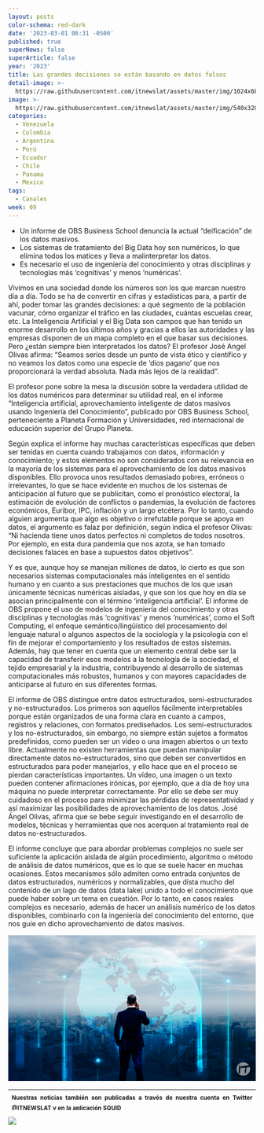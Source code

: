 ```yaml
---
layout: posts
color-schema: red-dark
date: '2023-03-01 06:31 -0500'
published: true
superNews: false
superArticle: false
year: '2023'
title: Las grandes decisiones se están basando en datos falsos
detail-image: >-
  https://raw.githubusercontent.com/itnewslat/assets/master/img/1024x680/Ejecutivo-Negocios-g.jpg
image: >-
  https://raw.githubusercontent.com/itnewslat/assets/master/img/540x320/Ejecutivo-Negocios-p.jpg
categories:
  - Venezuela
  - Colombia
  - Argentina
  - Perú
  - Ecuador
  - Chile
  - Panama
  - Mexico
tags:
  - Canales
week: 09
---
```

- Un informe de OBS Business School denuncia la actual “deificación” de los datos masivos.
- Los sistemas de tratamiento del Big Data hoy son numéricos, lo que elimina todos los matices y lleva a malinterpretar los datos.
- Es necesario el uso de ingeniería del conocimiento y otras disciplinas y tecnologías más ‘cognitivas’ y menos ’numéricas’.

Vivimos en una sociedad donde los números son los que marcan nuestro día a día. Todo se ha de convertir en cifras y estadísticas para, a partir de ahí, poder tomar las grandes decisiones: a qué segmento de la población vacunar, cómo organizar el tráfico en las ciudades, cuántas escuelas crear, etc. La Inteligencia Artificial y el Big Data son campos que han tenido un enorme desarrollo en los últimos años y gracias a ellos las autoridades y las empresas disponen de un mapa completo en el que basar sus decisiones. Pero ¿están siempre bien interpretados los datos? El profesor José Angel Olivas afirma: “Seamos serios desde un punto de vista ético y científico y no veamos los datos como una especie de ‘dios pagano’ que nos proporcionará la verdad absoluta. Nada más lejos de la realidad”.

El profesor pone sobre la mesa la discusión sobre la verdadera utilidad de los datos numéricos para determinar su utilidad real, en el informe “Inteligencia artificial, aprovechamiento inteligente de datos masivos usando Ingeniería del Conocimiento”, publicado por OBS Business School, perteneciente a Planeta Formación y Universidades, red internacional de educación superior del Grupo Planeta.

Según explica el informe hay muchas características específicas que deben ser tenidas en cuenta cuando trabajamos con datos, información y conocimiento; y estos elementos no son considerados con su relevancia en la mayoría de los sistemas para el aprovechamiento de los datos masivos disponibles. Ello provoca unos resultados demasiado pobres, erróneos o irrelevantes, lo que se hace evidente en muchos de los sistemas de anticipación al futuro que se publicitan, como el pronóstico electoral, la estimación de evolución de conflictos o pandemias, la evolución de factores económicos, Euribor, IPC, inflación y un largo etcétera. Por lo tanto, cuando alguien argumenta que algo es objetivo o irrefutable porque se apoya en datos, el argumento es falaz por definición, según indica el profesor Olivas: “Ni hacienda tiene unos datos perfectos ni completos de todos nosotros. Por ejemplo, en esta dura pandemia que nos azota, se han tomado decisiones falaces en base a supuestos datos objetivos”.

Y es que, aunque hoy se manejan millones de datos, lo cierto es que son necesarios sistemas computacionales más inteligentes en el sentido humano y en cuanto a sus prestaciones que muchos de los que usan únicamente técnicas numéricas aisladas, y que son los que hoy en día se asocian principalmente con el término ‘inteligencia artificial’. El informe de OBS propone el uso de modelos de ingeniería del conocimiento y otras disciplinas y tecnologías más ‘cognitivas’ y menos ’numéricas’, como el Soft Computing, el enfoque semántico/lingüístico del procesamiento del lenguaje natural o algunos aspectos de la sociología y la psicología con el fin de mejorar el comportamiento y los resultados de estos sistemas. Además, hay que tener en cuenta que un elemento central debe ser la capacidad de transferir esos modelos a la tecnología de la sociedad, el tejido empresarial y la industria, contribuyendo al desarrollo de sistemas computacionales más robustos, humanos y con mayores capacidades de anticiparse al futuro en sus diferentes formas.

El informe de OBS distingue entre datos estructurados, semi-estructurados y no-estructurados. Los primeros son aquellos fácilmente interpretables porque están organizados de una forma clara en cuanto a campos, registros y relaciones, con formatos prediseñados. Los semi-estructurados y los no-estructurados, sin embargo, no siempre están sujetos a formatos predefinidos, como pueden ser un video o una imagen abiertos o un texto libre. Actualmente no existen herramientas que puedan manipular directamente datos no-estructurados, sino que deben ser convertidos en estructurados para poder manejarlos, y ello hace que en el proceso se pierdan características importantes. Un vídeo, una imagen o un texto pueden contener afirmaciones irónicas, por ejemplo, que a día de hoy una máquina no puede interpretar correctamente. Por ello se debe ser muy cuidadoso en el proceso para minimizar las pérdidas de representatividad y así maximizar las posibilidades de aprovechamiento de los datos. José Ángel Olivas, afirma que se bebe seguir investigando en el desarrollo de modelos, técnicas y herramientas que nos acerquen al tratamiento real de datos no-estructurados.

El informe concluye que para abordar problemas complejos no suele ser suficiente la aplicación aislada de algún procedimiento, algoritmo o método de análisis de datos numéricos, que es lo que se suele hacer en muchas ocasiones. Estos mecanismos sólo admiten como entrada conjuntos de datos estructurados, numéricos y normalizables, que dista mucho del contenido de un lago de datos (data lake) unido a todo el conocimiento que puede haber sobre un tema en cuestión. Por lo tanto, en casos reales complejos es necesario, además de hacer un análisis numérico de los datos disponibles, combinarlo con la ingeniería del conocimiento del entorno, que nos guíe en dicho aprovechamiento de datos masivos.

![](https://raw.githubusercontent.com/itnewslat/assets/master/img/540x320/Ejecutivo-Negocios-p.jpg)

<table style="height: 42px;" width="569">
<tbody>
<tr>
<td style="text-align: justify;"><sub><strong>Nuestras noticias también son publicadas a través de nuestra cuenta en Twitter <a href="https://twitter.com/itnewslat?lang=es">@ITNEWSLAT</a> y en la aplicación <a href="https://squidapp.co/en/">SQUID</a></strong></sub></td>
</tr>
</tbody>
</table>
<img src="https://tracker.metricool.com/c3po.jpg?hash=56f88a41e39ab42c063cc51676587a04"/>